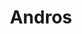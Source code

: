 ---
image: /images/places/place11.jpg
img: "/images/places/place/place-big.jpg"
title: "Andros"
center_name: "Places"
weight: "1100"
size: "6"
display: "display"
---
